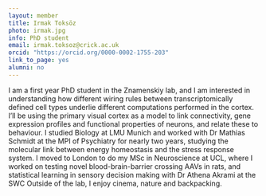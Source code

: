 ```yaml
---
layout: member
title: Irmak Toksöz
photo: irmak.jpg
info: PhD student
email: irmak.toksoz@crick.ac.uk
orcid: "https://orcid.org/0000-0002-1755-203"
link_to_page: yes
alumni: no
---
```


I am a first year PhD student in the Znamenskiy lab, and I am interested in understanding how different wiring rules between transcriptomically defined cell types underlie different computations performed in the cortex. I’ll be using the primary visual cortex as a model to link connectivity, gene expression profiles and functional properties of neurons, and relate these to behaviour. 
I studied Biology at LMU Munich and worked with Dr Mathias Schmidt at the MPI of Psychiatry for nearly two years, studying the molecular link between energy homeostasis and the stress response system. I moved to London to do my MSc in Neuroscience at UCL, where I worked on testing novel blood-brain-barrier crossing AAVs in rats, and statistical learning in sensory decision making with Dr Athena Akrami at the SWC
Outside of the lab, I enjoy cinema, nature and backpacking.
